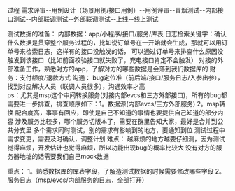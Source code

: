 过程 需求评审--用例设计（场景用例/接口用例）--用例评审--冒烟测试--内部接口测试--内部联调测试--外部联调测试--上线--线上测试

测试数据的准备：
内部数据：app/小程序/接口/服务/库表
日志检索关键字：确认什么数据是贯穿整个服务过程的，比如说订单号在一开始就会生成，那就可以用订单号来检索日志，这样有的接口没触发的话，
可以通过订单号来排查什么原因没触发到该接口（比如前面校验接口就失败了，充电接口肯定不会触发）
对接的外部准备工作，熟悉对方的app，了解对方的哪些数据是会落到我们数据库的
财务：支付额度/退款方式
沟通：
bug定位准（前后端/接口/服务日志/入参出参），找到对应解决人员（联调人员很多），沟通效率才高  
ps：尤其是msp这个中间转换服务(对接内部evcs和三方外部接口)，所有的bug都需要进一步排查，排查顺序如下：1。数据源(内部evcs/三方外部服务) 2。msp转换
配合度高，事事有回应，即使是自己不知道的事情也要提供自己知道的部分内容
涉及服务比较多，哪个服务切版本了，需要在群里告知大家，最好是合并到公共分支里
多个需求同时测试，别的需求有影响到的地方，要通知到位
测试过程中需求变更，需要及时确认，调整计划
难点：
越麻烦的地方越要仔细测，因为测试觉得麻烦，开发估计也觉得麻烦，所以功能出现bug的概率比较大
没有对方的服务器地址的话需要我们自己mock数据

重点：
1。熟悉数据库的库表字段，了解造测试数据的时候需要修改哪些字段
2。服务日志（msp/evcs/内部服务的日志，全部打开）




